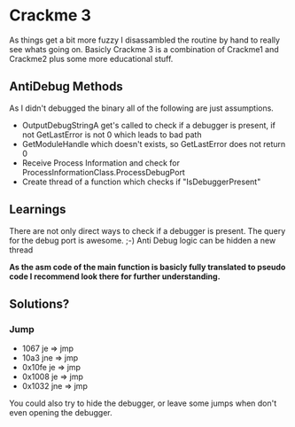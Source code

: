 # Crackme 3

As things get a bit more fuzzy I disassambled the routine by hand to really see whats going on.
Basicly Crackme 3 is a combination of Crackme1 and Crackme2 plus some more educational stuff.

## AntiDebug Methods

As I didn't debugged the binary all of the following are just assumptions.

* OutputDebugStringA get's called to check if a debugger is present, if not GetLastError is not 0 which leads to bad path
* GetModuleHandle which doesn't exists, so GetLastError does not return 0
* Receive Process Information and check for ProcessInformationClass.ProcessDebugPort
* Create thread of a function which checks if "IsDebuggerPresent"

## Learnings

There are not only direct ways to check if a debugger is present. The query for the debug port is awesome. ;-)
Anti Debug logic can be hidden a new thread

**As the asm code of the main function is basicly fully translated to pseudo code I recommend look there for further understanding.**

## Solutions?

### Jump
* 1067 je => jmp
* 10a3 jne => jmp
* 0x10fe je => jmp
* 0x1008 je => jmp
* 0x1032 jne => jmp

You could also try to hide the debugger, or leave some jumps when don't even opening the debugger.
